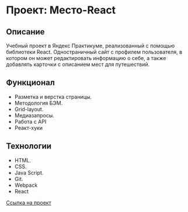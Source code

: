 # Проект: Место-React

## Описание
Учебный проект в Яндекс Практикуме, реализованный с помощью библиотеки React. Одностраничный сайт с профилем пользователя, в котором он может редактировать информацию о себе, а также добавлять карточки с описанием мест для путешествий.

## Функционал
* Разметка и верстка страницы. 
* Методология БЭМ.  
* Grid-layout.  
* Медиазапросы.   
* Работа с API
* Реакт-хуки


## Технологии
* HTML. 
* CSS.  
* Java Script. 
* Git.  
* Webpack 
* React


[Ссылка на проект](https://liliyamikhlina.github.io/mesto-react/)
